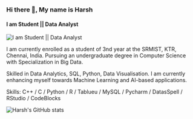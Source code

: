 ### Hi there 👋, My name is Harsh
#### I am Student || Data Analyst
![I am Student || Data Analyst](https://media-exp1.licdn.com/dms/image/C4E16AQHYiVdstYdxRg/profile-displaybackgroundimage-shrink_350_1400/0/1619170856260?e=1667433600&v=beta&t=1h2jQTy1TNdBh3ZzGX9kpBeNecUKwIFGMb4cZ-JRc_Q)

I am currently enrolled as a student of 3nd year at the SRMIST, KTR, Chennai, India. Pursuing an undergraduate degree in Computer Science with Specialization in Big Data.

Skilled in Data Analytics, SQL, Python, Data Visualisation. I am currently enhancing myself towards Machine Learning and AI-based applications.

Skills: C++ / C / Python / R / Tablueu / MySQL / Pycharm / DatasSpell / RStudio / CodeBlocks

![Harsh's GitHub stats](https://github-readme-stats.vercel.app/api?username=hmarshmello&show_icons=true)  
